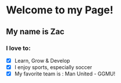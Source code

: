 <h1> Welcome to my Page! </h1>

<h2> My name is Zac </h2>

<h3> I love to: </h3>

- [X] Learn, Grow & Develop 
- [X] I enjoy sports, especially soccer
- [X] My favorite team is : Man United - GGMU!

